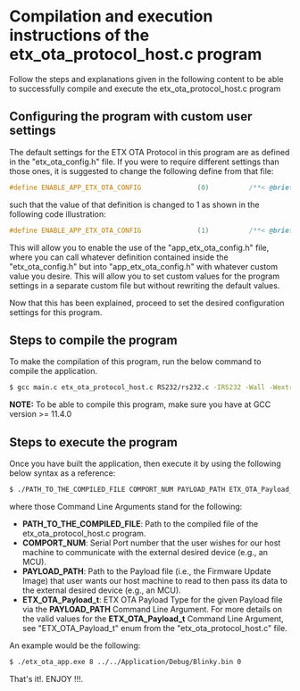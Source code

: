 # Compilation and execution instructions of the etx_ota_protocol_host.c program
Follow the steps and explanations given in the following content to be able to successfully compile and execute the
etx_ota_protocol_host.c program

## Configuring the program with custom user settings
The default settings for the ETX OTA Protocol in this program are as defined in the "etx_ota_config.h" file.
If you were to require different settings than those ones, it is suggested to change the following define from that
file:

```c
#define ENABLE_APP_ETX_OTA_CONFIG              (0)          /**< @brief Flag used to enable the use of @ref app_etx_ota_config with a 1 or, otherwise to disable it with a 0. */
```

such that the value of that definition is changed to 1 as shown in the following code illustration:

```c
#define ENABLE_APP_ETX_OTA_CONFIG              (1)          /**< @brief Flag used to enable the use of @ref app_etx_ota_config with a 1 or, otherwise to disable it with a 0. */
```

This will allow you to enable the use of the "app_etx_ota_config.h" file, where you can call whatever definition
contained inside the "etx_ota_config.h" but into "app_etx_ota_config.h" with whatever custom value you desire. This will
allow you to set custom values for the program settings in a separate custom file but without rewriting the default
values.

Now that this has been explained, proceed to set the desired configuration settings for this program.

## Steps to compile the program
To make the compilation of this program, run the below command to compile the application.

```bash
$ gcc main.c etx_ota_protocol_host.c RS232/rs232.c -IRS232 -Wall -Wextra -o2 -o etx_ota_app
```

**NOTE:** To be able to compile this program, make sure you have at GCC version >= 11.4.0

## Steps to execute the program
Once you have built the application, then execute it by using the following below syntax as a reference:

```bash
$ ./PATH_TO_THE_COMPILED_FILE COMPORT_NUM PAYLOAD_PATH ETX_OTA_Payload_t
```

where those Command Line Arguments stand for the following:
- **PATH_TO_THE_COMPILED_FILE**: Path to the compiled file of the etx_ota_protocol_host.c program.
- **COMPORT_NUM**: Serial Port number that the user wishes for our host machine to communicate with the external desired device (e.g., an MCU).
- **PAYLOAD_PATH**: Path to the Payload file (i.e., the Firmware Update Image) that user wants our host machine to read to then pass its data to the external desired device (e.g., an MCU).
- **ETX_OTA_Payload_t**: ETX OTA Payload Type for the given Payload file via the **PAYLOAD_PATH** Command Line Argument. For more details on the valid values for the **ETX_OTA_Payload_t** Command Line Argument, see "ETX_OTA_Payload_t" enum from the "etx_ota_protocol_host.c" file.

An example would be the following:

```bash
$ ./etx_ota_app.exe 8 ../../Application/Debug/Blinky.bin 0
```

That's it!. ENJOY !!!.
